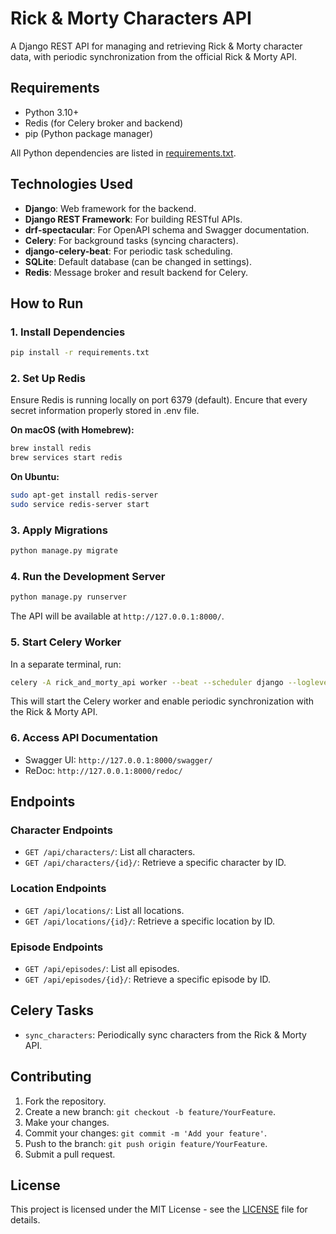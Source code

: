 # Rick & Morty Characters API

A Django REST API for managing and retrieving Rick & Morty character data, with periodic synchronization from the official Rick & Morty API.

## Requirements

- Python 3.10+
- Redis (for Celery broker and backend)
- pip (Python package manager)

All Python dependencies are listed in [requirements.txt](requirements.txt).

## Technologies Used

- **Django**: Web framework for the backend.
- **Django REST Framework**: For building RESTful APIs.
- **drf-spectacular**: For OpenAPI schema and Swagger documentation.
- **Celery**: For background tasks (syncing characters).
- **django-celery-beat**: For periodic task scheduling.
- **SQLite**: Default database (can be changed in settings).
- **Redis**: Message broker and result backend for Celery.

## How to Run

### 1. Install Dependencies

```sh
pip install -r requirements.txt
```

### 2. Set Up Redis

Ensure Redis is running locally on port 6379 (default).
Encure that every secret information properly stored in .env file.

**On macOS (with Homebrew):**
```sh
brew install redis
brew services start redis
```

**On Ubuntu:**
```sh
sudo apt-get install redis-server
sudo service redis-server start
```

### 3. Apply Migrations

```sh
python manage.py migrate
```

### 4. Run the Development Server

```sh
python manage.py runserver
```

The API will be available at `http://127.0.0.1:8000/`.

### 5. Start Celery Worker

In a separate terminal, run:

```sh
celery -A rick_and_morty_api worker --beat --scheduler django --loglevel=info
```

This will start the Celery worker and enable periodic synchronization with the Rick & Morty API.

### 6. Access API Documentation

- Swagger UI: `http://127.0.0.1:8000/swagger/`
- ReDoc: `http://127.0.0.1:8000/redoc/`

## Endpoints

### Character Endpoints

- `GET /api/characters/`: List all characters.
- `GET /api/characters/{id}/`: Retrieve a specific character by ID.

### Location Endpoints

- `GET /api/locations/`: List all locations.
- `GET /api/locations/{id}/`: Retrieve a specific location by ID.

### Episode Endpoints

- `GET /api/episodes/`: List all episodes.
- `GET /api/episodes/{id}/`: Retrieve a specific episode by ID.

## Celery Tasks

- `sync_characters`: Periodically sync characters from the Rick & Morty API.


## Contributing

1. Fork the repository.
2. Create a new branch: `git checkout -b feature/YourFeature`.
3. Make your changes.
4. Commit your changes: `git commit -m 'Add your feature'`.
5. Push to the branch: `git push origin feature/YourFeature`.
6. Submit a pull request.

## License

This project is licensed under the MIT License - see the [LICENSE](LICENSE) file for details.